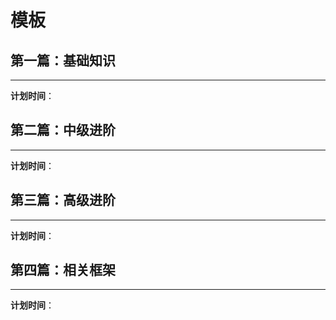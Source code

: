 # 模板

## 第一篇：基础知识

---

**计划时间**：

## 第二篇：中级进阶

---

**计划时间**：

## 第三篇：高级进阶

---

**计划时间**：

## 第四篇：相关框架

---

**计划时间**：
